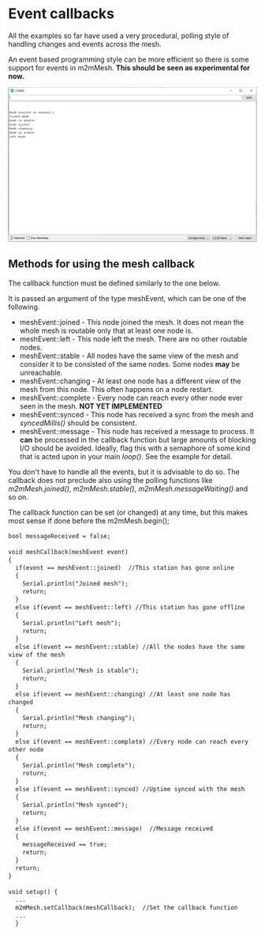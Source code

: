 # Event callbacks

All the examples so far have used a very procedural, polling style of handling changes and events across the mesh.

An event based programming style can be more efficient so there is some support for events in m2mMesh. **This should be seen as experimental for now.**

![](output.png)

## Methods for using the mesh callback

The callback function must be defined similarly to the one below.

It is passed an argument of the type meshEvent, which can be one of the following.

- meshEvent::joined - This node joined the mesh. It does not mean the whole mesh is routable only that at least one node is.
- meshEvent::left - This node left the mesh. There are no other routable nodes.
- meshEvent::stable - All nodes have the same view of the mesh and consider it to be consisted of the same nodes. Some nodes **may** be unreachable.
- meshEvent::changing - At least one node has a different view of the mesh from this node. This often happens on a node restart.
- meshEvent::complete - Every node can reach every other node ever seen in the mesh. **NOT YET IMPLEMENTED**
- meshEvent::synced - This node has received a sync from the mesh and *syncedMillis()* should be consistent.
- meshEvent::message - This node has received a message to process. It **can** be processed in the callback function but large amounts of blocking I/O should be avoided. Ideally, flag this with a semaphore of some kind that is acted upon in your main *loop()*. See the example for detail.

You don't have to handle all the events, but it is advisable to do so. The callback does not preclude also using the polling functions like *m2mMesh.joined()*, *m2mMesh.stable()*, *m2mMesh.messageWaiting()* and so on.

The callback function can be set (or changed) at any time, but this makes most sense if done before the m2mMesh.begin();

```
bool messageReceived = false;

void meshCallback(meshEvent event)
{
  if(event == meshEvent::joined)  //This station has gone online
  {
    Serial.println("Joined mesh");
    return;
  }
  else if(event == meshEvent::left) //This station has gone offline
  {
    Serial.println("Left mesh");
    return;
  }
  else if(event == meshEvent::stable) //All the nodes have the same view of the mesh
  {
    Serial.println("Mesh is stable");
    return;
  }
  else if(event == meshEvent::changing) //At least one node has changed
  {
    Serial.println("Mesh changing");
    return;
  }
  else if(event == meshEvent::complete) //Every node can reach every other node
  {
    Serial.println("Mesh complete");
    return;
  }
  else if(event == meshEvent::synced) //Uptime synced with the mesh
  {
    Serial.println("Mesh synced");
    return;
  }
  else if(event == meshEvent::message)  //Message received
  {
    messageReceived == true;
    return;
  }
  return;
}

void setup() {
  ...
  m2mMesh.setCallback(meshCallback);  //Set the callback function
  ...
  }
```

